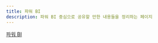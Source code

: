 ```yaml
---
title: 파워 BI
description: 파워 BI 중심으로 공유할 만한 내용들을 정리하는 페이지
---
```


[파워 BI][power bi]


[power platform]: https://powerplatform.microsoft.com/ko-kr/?WT.mc_id=power-34890-juyoo
[power apps]: https://powerapps.microsoft.com/ko-kr/?WT.mc_id=power-34890-juyoo
[power automate]: https://flow.microsoft.com/ko-kr/?WT.mc_id=power-34890-juyoo
[power virtual agents]: https://powervirtualagents.microsoft.com/ko-kr/?WT.mc_id=power-34890-juyoo
[power bi]: https://powerbi.microsoft.com/ko-kr/?WT.mc_id=power-34890-juyoo
